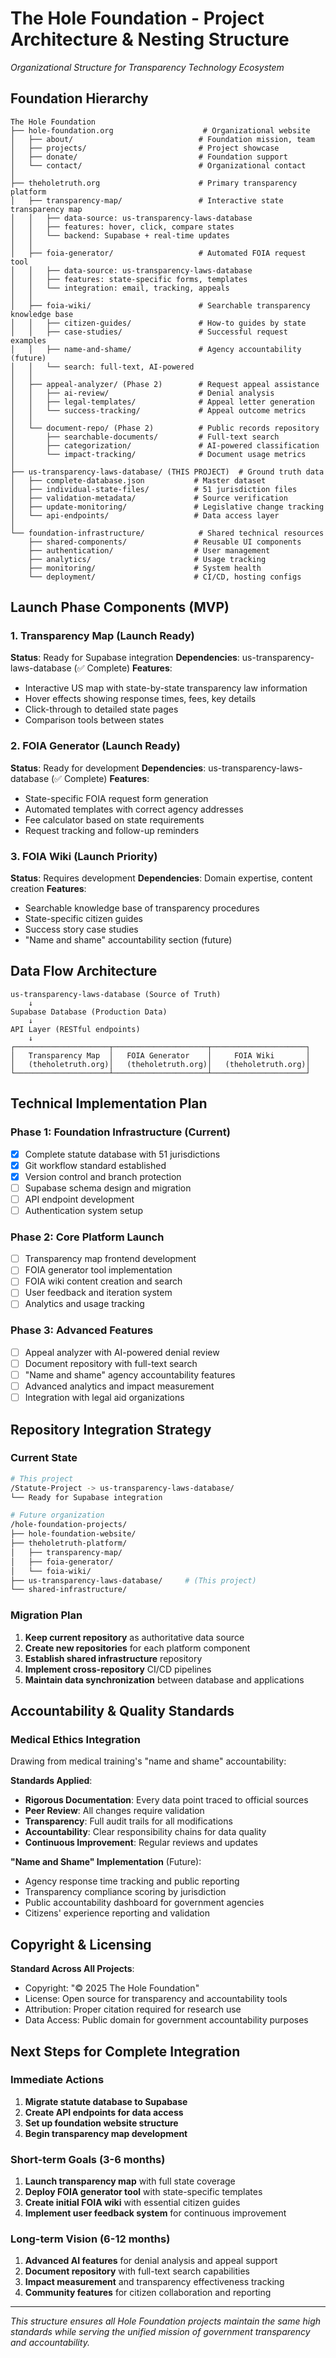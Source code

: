 # The Hole Foundation - Project Architecture & Nesting Structure
*Organizational Structure for Transparency Technology Ecosystem*

## Foundation Hierarchy

```
The Hole Foundation
├── hole-foundation.org                    # Organizational website
│   ├── about/                            # Foundation mission, team
│   ├── projects/                         # Project showcase
│   ├── donate/                           # Foundation support
│   └── contact/                          # Organizational contact
│
├── theholetruth.org                      # Primary transparency platform
│   ├── transparency-map/                 # Interactive state transparency map
│   │   ├── data-source: us-transparency-laws-database
│   │   ├── features: hover, click, compare states
│   │   └── backend: Supabase + real-time updates
│   │
│   ├── foia-generator/                   # Automated FOIA request tool
│   │   ├── data-source: us-transparency-laws-database
│   │   ├── features: state-specific forms, templates
│   │   └── integration: email, tracking, appeals
│   │
│   ├── foia-wiki/                        # Searchable transparency knowledge base
│   │   ├── citizen-guides/               # How-to guides by state
│   │   ├── case-studies/                 # Successful request examples
│   │   ├── name-and-shame/               # Agency accountability (future)
│   │   └── search: full-text, AI-powered
│   │
│   ├── appeal-analyzer/ (Phase 2)        # Request appeal assistance
│   │   ├── ai-review/                    # Denial analysis
│   │   ├── legal-templates/              # Appeal letter generation
│   │   └── success-tracking/             # Appeal outcome metrics
│   │
│   └── document-repo/ (Phase 2)          # Public records repository
│       ├── searchable-documents/         # Full-text search
│       ├── categorization/               # AI-powered classification
│       └── impact-tracking/              # Document usage metrics
│
├── us-transparency-laws-database/ (THIS PROJECT)  # Ground truth data
│   ├── complete-database.json           # Master dataset
│   ├── individual-state-files/          # 51 jurisdiction files
│   ├── validation-metadata/             # Source verification
│   ├── update-monitoring/               # Legislative change tracking
│   └── api-endpoints/                   # Data access layer
│
└── foundation-infrastructure/            # Shared technical resources
    ├── shared-components/               # Reusable UI components
    ├── authentication/                  # User management
    ├── analytics/                       # Usage tracking
    ├── monitoring/                      # System health
    └── deployment/                      # CI/CD, hosting configs
```

## Launch Phase Components (MVP)

### 1. Transparency Map (Launch Ready)
**Status**: Ready for Supabase integration
**Dependencies**: us-transparency-laws-database (✅ Complete)
**Features**:
- Interactive US map with state-by-state transparency law information
- Hover effects showing response times, fees, key details
- Click-through to detailed state pages
- Comparison tools between states

### 2. FOIA Generator (Launch Ready)
**Status**: Ready for development
**Dependencies**: us-transparency-laws-database (✅ Complete)
**Features**:
- State-specific FOIA request form generation
- Automated templates with correct agency addresses
- Fee calculator based on state requirements
- Request tracking and follow-up reminders

### 3. FOIA Wiki (Launch Priority)
**Status**: Requires development
**Dependencies**: Domain expertise, content creation
**Features**:
- Searchable knowledge base of transparency procedures
- State-specific citizen guides
- Success story case studies
- "Name and shame" accountability section (future)

## Data Flow Architecture

```
us-transparency-laws-database (Source of Truth)
    ↓
Supabase Database (Production Data)
    ↓
API Layer (RESTful endpoints)
    ↓
┌─────────────────────┬─────────────────────┬─────────────────────┐
│   Transparency Map  │   FOIA Generator    │     FOIA Wiki       │
│   (theholetruth.org)│   (theholetruth.org)│   (theholetruth.org)│
└─────────────────────┴─────────────────────┴─────────────────────┘
```

## Technical Implementation Plan

### Phase 1: Foundation Infrastructure (Current)
- [x] Complete statute database with 51 jurisdictions
- [x] Git workflow standard established
- [x] Version control and branch protection
- [ ] Supabase schema design and migration
- [ ] API endpoint development
- [ ] Authentication system setup

### Phase 2: Core Platform Launch
- [ ] Transparency map frontend development
- [ ] FOIA generator tool implementation
- [ ] FOIA wiki content creation and search
- [ ] User feedback and iteration system
- [ ] Analytics and usage tracking

### Phase 3: Advanced Features
- [ ] Appeal analyzer with AI-powered denial review
- [ ] Document repository with full-text search
- [ ] "Name and shame" agency accountability features
- [ ] Advanced analytics and impact measurement
- [ ] Integration with legal aid organizations

## Repository Integration Strategy

### Current State
```bash
# This project
/Statute-Project -> us-transparency-laws-database/
└── Ready for Supabase integration

# Future organization
/hole-foundation-projects/
├── hole-foundation-website/
├── theholetruth-platform/
│   ├── transparency-map/
│   ├── foia-generator/
│   └── foia-wiki/
├── us-transparency-laws-database/     # (This project)
└── shared-infrastructure/
```

### Migration Plan
1. **Keep current repository** as authoritative data source
2. **Create new repositories** for each platform component
3. **Establish shared infrastructure** repository
4. **Implement cross-repository** CI/CD pipelines
5. **Maintain data synchronization** between database and applications

## Accountability & Quality Standards

### Medical Ethics Integration
Drawing from medical training's "name and shame" accountability:

**Standards Applied**:
- **Rigorous Documentation**: Every data point traced to official sources
- **Peer Review**: All changes require validation
- **Transparency**: Full audit trails for all modifications
- **Accountability**: Clear responsibility chains for data quality
- **Continuous Improvement**: Regular reviews and updates

**"Name and Shame" Implementation** (Future):
- Agency response time tracking and public reporting
- Transparency compliance scoring by jurisdiction
- Public accountability dashboard for government agencies
- Citizens' experience reporting and validation

## Copyright & Licensing

**Standard Across All Projects**:
- Copyright: "© 2025 The Hole Foundation"
- License: Open source for transparency and accountability tools
- Attribution: Proper citation required for research use
- Data Access: Public domain for government accountability purposes

## Next Steps for Complete Integration

### Immediate Actions
1. **Migrate statute database to Supabase**
2. **Create API endpoints for data access**
3. **Set up foundation website structure**
4. **Begin transparency map development**

### Short-term Goals (3-6 months)
1. **Launch transparency map** with full state coverage
2. **Deploy FOIA generator tool** with state-specific templates
3. **Create initial FOIA wiki** with essential citizen guides
4. **Implement user feedback system** for continuous improvement

### Long-term Vision (6-12 months)
1. **Advanced AI features** for denial analysis and appeal support
2. **Document repository** with full-text search capabilities
3. **Impact measurement** and transparency effectiveness tracking
4. **Community features** for citizen collaboration and reporting

---
*This structure ensures all Hole Foundation projects maintain the same high standards while serving the unified mission of government transparency and accountability.*